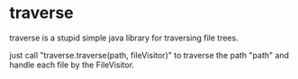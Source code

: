 # traverse

traverse is a stupid simple java library for traversing file trees.

just call "traverse.traverse(path, fileVisitor)" to traverse the path "path"
and handle each file by the FileVisitor.
